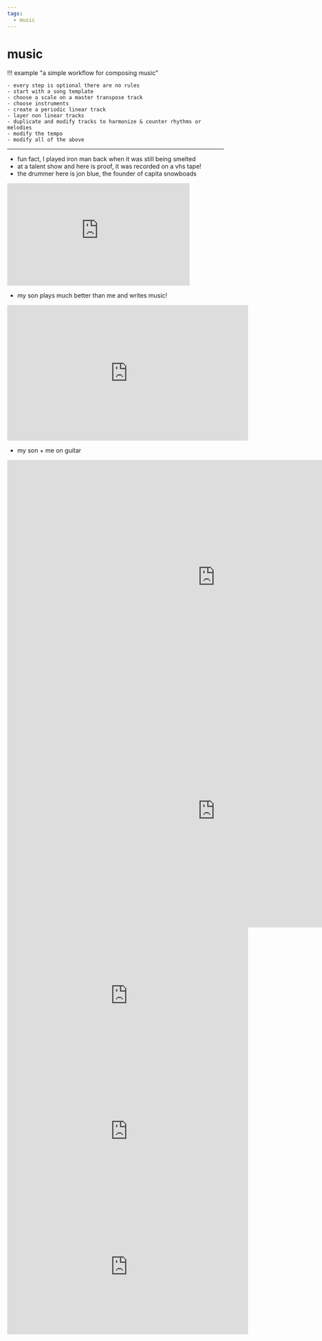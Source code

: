 ```yaml
---
tags:
  - music 
---
```

# music

!!! example "a simple workflow for composing music"

    - every step is optional there are no rules
    - start with a song template
    - choose a scale on a master transpose track
    - choose instruments
    - create a periodic linear track
    - layer non linear tracks
    - duplicate and modify tracks to harmonize & counter rhythms or melodies
    - modify the tempo
    - modify all of the above

---

- fun fact, I played iron man back when it was still being smelted
- at a talent show and here is proof, it was recorded on a vhs tape!
- the drummer here is jon blue, the founder of capita snowboads

<iframe width="424" height="238" src="https://www.youtube.com/embed/6BWywADzZNk" title="Busking at the pier" frameborder="0" allow="accelerometer; autoplay; clipboard-write; encrypted-media; gyroscope; picture-in-picture; web-share" allowfullscreen></iframe>

- my son plays much better than me and writes music!

<iframe width="560" height="315" src="https://www.youtube.com/embed/videoseries?list=PLGY2UhH7nNtIGbIGwvO-XZGbKy6JCLUcs" title="YouTube video player" frameborder="0" allow="accelerometer; autoplay; clipboard-write; encrypted-media; gyroscope; picture-in-picture; web-share" allowfullscreen></iframe>

- my son + me on guitar

<iframe width="966" height="543" src="https://www.youtube.com/embed/hp2NxrWjsoQ?list=PLGY2UhH7nNtKUlFFQzwDNxXpblDJ6WfQ1" title="🌆🧘🏼‍♂️flauta y guitarra improvisación nocturna" frameborder="0" allow="accelerometer; autoplay; clipboard-write; encrypted-media; gyroscope; picture-in-picture; web-share" allowfullscreen></iframe>

<iframe width="966" height="543" src="https://www.youtube.com/embed/ScOhUOpEYoc?list=PLGY2UhH7nNtKUlFFQzwDNxXpblDJ6WfQ1" title="🎶Live looping in Dorian mode - flute - kala ubass - guitar - korg sv1" frameborder="0" allow="accelerometer; autoplay; clipboard-write; encrypted-media; gyroscope; picture-in-picture; web-share" allowfullscreen></iframe>

<iframe width="560" height="315" src="https://www.youtube.com/embed/videoseries?list=PLGY2UhH7nNtJ17O46z3lpsAv670QuVyoV" title="YouTube video player" frameborder="0" allow="accelerometer; autoplay; clipboard-write; encrypted-media; gyroscope; picture-in-picture; web-share" allowfullscreen></iframe>

<iframe width="560" height="315" src="https://www.youtube.com/embed/videoseries?list=PLGY2UhH7nNtLI64-1y2xQbtXfA6igYs18" title="YouTube video player" frameborder="0" allow="accelerometer; autoplay; clipboard-write; encrypted-media; gyroscope; picture-in-picture; web-share" allowfullscreen></iframe>

<iframe width="560" height="315" src="https://www.youtube.com/embed/videoseries?list=PLGY2UhH7nNtJDriq1EQe3GD8WqbKHUlhE" title="YouTube video player" frameborder="0" allow="accelerometer; autoplay; clipboard-write; encrypted-media; gyroscope; picture-in-picture; web-share" allowfullscreen></iframe>
